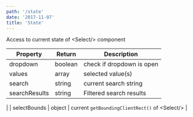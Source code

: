 ```yaml
---
path: '/state'
date: '2017-11-07'
title: 'State'
---
```


Access to current state of &lt;Select/&gt; component

| Property     | Return  | Description                                          |
| ------------ | ------- | ---------------------------------------------------- |
| dropdown     | boolean | check if dropdown is open                            |
| values       | array   | selected value(s)                                    |
| search       | string  | current search string                                |
| searchResults| string  | Filtered search results
|
| selectBounds | object  | current `getBoundingClientRect()` of &lt;Select/&gt; |

